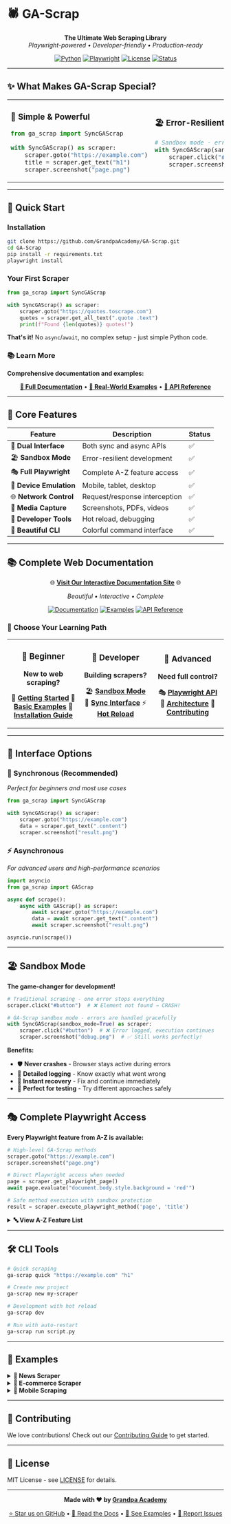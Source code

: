 # 🕷️ GA-Scrap

<div align="center">

**The Ultimate Web Scraping Library**  
*Playwright-powered • Developer-friendly • Production-ready*

[![Python](https://img.shields.io/badge/Python-3.8+-blue.svg)](https://python.org)
[![Playwright](https://img.shields.io/badge/Playwright-Latest-green.svg)](https://playwright.dev)
[![License](https://img.shields.io/badge/License-MIT-yellow.svg)](LICENSE)
[![Status](https://img.shields.io/badge/Status-Production%20Ready-brightgreen.svg)]()

</div>

---

## ✨ What Makes GA-Scrap Special?

<table>
<tr>
<td width="50%">

### 🎯 **Simple & Powerful**
```python
from ga_scrap import SyncGAScrap

with SyncGAScrap() as scraper:
    scraper.goto("https://example.com")
    title = scraper.get_text("h1")
    scraper.screenshot("page.png")
```

</td>
<td width="50%">

### 🏖️ **Error-Resilient Development**
```python
# Sandbox mode - errors don't crash!
with SyncGAScrap(sandbox_mode=True) as scraper:
    scraper.click("#might-not-exist")  # Logs error, continues
    scraper.screenshot("still_works.png")  # Still works!
```

</td>
</tr>
</table>

---

## 🚀 Quick Start

### Installation
```bash
git clone https://github.com/GrandpaAcademy/GA-Scrap.git
cd GA-Scrap
pip install -r requirements.txt
playwright install
```

### Your First Scraper
```python
from ga_scrap import SyncGAScrap

with SyncGAScrap() as scraper:
    scraper.goto("https://quotes.toscrape.com")
    quotes = scraper.get_all_text(".quote .text")
    print(f"Found {len(quotes)} quotes!")
```

**That's it!** No `async`/`await`, no complex setup - just simple Python code.

### 📚 Learn More
**Comprehensive documentation and examples:**

<div align="center">

**[📖 Full Documentation](https://grandpaacademy.github.io/GA-Scrap)** • **[🚀 Real-World Examples](https://grandpaacademy.github.io/GA-Scrap/docs/web/examples.html)** • **[🔧 API Reference](https://grandpaacademy.github.io/GA-Scrap/docs/web/api-reference.html)**

</div>

---

## 🎯 Core Features

<div align="center">

| Feature | Description | Status |
|---------|-------------|--------|
| 🔄 **Dual Interface** | Both sync and async APIs | ✅ |
| 🏖️ **Sandbox Mode** | Error-resilient development | ✅ |
| 🎭 **Full Playwright** | Complete A-Z feature access | ✅ |
| 📱 **Device Emulation** | Mobile, tablet, desktop | ✅ |
| 🌐 **Network Control** | Request/response interception | ✅ |
| 📸 **Media Capture** | Screenshots, PDFs, videos | ✅ |
| 🔧 **Developer Tools** | Hot reload, debugging | ✅ |
| 🎨 **Beautiful CLI** | Colorful command interface | ✅ |

</div>

---

## 📚 Complete Web Documentation

<div align="center">

🌐 **[Visit Our Interactive Documentation Site](https://grandpaacademy.github.io/GA-Scrap)** 🌐

*Beautiful • Interactive • Complete*

[![Documentation](https://img.shields.io/badge/Docs-Interactive-brightgreen.svg)](https://grandpaacademy.github.io/GA-Scrap)
[![Examples](https://img.shields.io/badge/Examples-Real%20World-orange.svg)](https://grandpaacademy.github.io/GA-Scrap/docs/web/examples.html)
[![API Reference](https://img.shields.io/badge/API-Complete-blue.svg)](https://grandpaacademy.github.io/GA-Scrap/docs/web/api-reference.html)

</div>

### 🎯 **Choose Your Learning Path**

<table>
<tr>
<td width="33%" align="center">

### 👶 **Beginner**
**New to web scraping?**

📖 [**Getting Started**](https://grandpaacademy.github.io/GA-Scrap/docs/web/getting-started.html)
🎯 [**Basic Examples**](https://grandpaacademy.github.io/GA-Scrap/docs/web/examples.html)
🔧 [**Installation Guide**](https://grandpaacademy.github.io/GA-Scrap/docs/web/installation.html)

</td>
<td width="33%" align="center">

### 🧪 **Developer**
**Building scrapers?**

🏖️ [**Sandbox Mode**](https://grandpaacademy.github.io/GA-Scrap/docs/web/sandbox-mode.html)
🔄 [**Sync Interface**](https://grandpaacademy.github.io/GA-Scrap/docs/web/sync-interface.html)
⚡ [**Hot Reload**](https://grandpaacademy.github.io/GA-Scrap/docs/web/hot-reload.html)

</td>
<td width="33%" align="center">

### 🚀 **Advanced**
**Need full control?**

🎭 [**Playwright API**](https://grandpaacademy.github.io/GA-Scrap/docs/web/playwright-api.html)
🔧 [**Architecture**](https://grandpaacademy.github.io/GA-Scrap/docs/web/architecture.html)
🤝 [**Contributing**](https://grandpaacademy.github.io/GA-Scrap/docs/web/contributing.html)

</td>
</tr>
</table>

---

## 🎨 Interface Options

### 🔄 Synchronous (Recommended)
*Perfect for beginners and most use cases*

```python
from ga_scrap import SyncGAScrap

with SyncGAScrap() as scraper:
    scraper.goto("https://example.com")
    data = scraper.get_text(".content")
    scraper.screenshot("result.png")
```

### ⚡ Asynchronous
*For advanced users and high-performance scenarios*

```python
import asyncio
from ga_scrap import GAScrap

async def scrape():
    async with GAScrap() as scraper:
        await scraper.goto("https://example.com")
        data = await scraper.get_text(".content")
        await scraper.screenshot("result.png")

asyncio.run(scrape())
```

---

## 🏖️ Sandbox Mode

**The game-changer for development!**

```python
# Traditional scraping - one error stops everything
scraper.click("#button")  # ❌ Element not found → CRASH!

# GA-Scrap sandbox mode - errors are handled gracefully
with SyncGAScrap(sandbox_mode=True) as scraper:
    scraper.click("#button")  # ❌ Error logged, execution continues
    scraper.screenshot("debug.png")  # ✅ Still works perfectly!
```

**Benefits:**
- 🛡️ **Never crashes** - Browser stays active during errors
- 📝 **Detailed logging** - Know exactly what went wrong
- 🔄 **Instant recovery** - Fix and continue immediately
- 🧪 **Perfect for testing** - Try different approaches safely

---

## 🎭 Complete Playwright Access

**Every Playwright feature from A-Z is available:**

```python
# High-level GA-Scrap methods
scraper.goto("https://example.com")
scraper.screenshot("page.png")

# Direct Playwright access when needed
page = scraper.get_playwright_page()
await page.evaluate("document.body.style.background = 'red'")

# Safe method execution with sandbox protection
result = scraper.execute_playwright_method('page', 'title')
```

<details>
<summary><strong>🔤 View A-Z Feature List</strong></summary>

- **A**ccessibility testing
- **B**rowser management  
- **C**ookies & context
- **D**ownloads handling
- **E**valuate JavaScript
- **F**orm interactions
- **G**eolocation control
- **H**over & interactions
- **I**njection (CSS/JS)
- **J**avaScript execution
- **K**eyboard simulation
- **L**ocators & selectors
- **M**ouse operations
- **N**etwork monitoring
- **O**ffline mode
- **P**DF generation
- **Q**uery selectors
- **R**ecording (video/HAR)
- **S**creenshots
- **T**ouch simulation
- **U**pload files
- **V**iewport control
- **W**aiting strategies
- **X**Path selectors
- **Y**ielding control
- **Z**one/timezone settings

</details>

---

## 🛠️ CLI Tools

```bash
# Quick scraping
ga-scrap quick "https://example.com" "h1"

# Create new project
ga-scrap new my-scraper

# Development with hot reload
ga-scrap dev

# Run with auto-restart
ga-scrap run script.py
```

---

## 🎯 Examples

<details>
<summary><strong>📰 News Scraper</strong></summary>

```python
with SyncGAScrap() as scraper:
    scraper.goto("https://news.ycombinator.com")
    
    titles = scraper.get_all_text(".titleline > a")
    scores = scraper.get_all_text(".score")
    
    for title, score in zip(titles, scores):
        print(f"{score}: {title}")
```

</details>

<details>
<summary><strong>🛒 E-commerce Scraper</strong></summary>

```python
with SyncGAScrap(sandbox_mode=True) as scraper:
    scraper.goto("https://example-shop.com")
    
    # Handle potential popups gracefully
    scraper.click(".popup-close")  # Won't crash if not found
    
    products = scraper.get_all_text(".product-name")
    prices = scraper.get_all_text(".product-price")
    
    for product, price in zip(products, prices):
        print(f"{product}: {price}")
```

</details>

<details>
<summary><strong>📱 Mobile Scraping</strong></summary>

```python
with SyncGAScrap(device="iPhone 12") as scraper:
    scraper.goto("https://mobile-site.com")
    scraper.simulate_touch(100, 200)
    scraper.screenshot("mobile-view.png")
```

</details>

---

## 🤝 Contributing

We love contributions! Check out our [Contributing Guide](https://grandpaacademy.github.io/GA-Scrap/docs/web/contributing.html) to get started.

---

## 📄 License

MIT License - see [LICENSE](LICENSE) for details.

---

<div align="center">

**Made with ❤️ by [Grandpa Academy](https://github.com/GrandpaAcademy)**

[⭐ Star us on GitHub](https://github.com/GrandpaAcademy/GA-Scrap) • [📖 Read the Docs](https://grandpaacademy.github.io/GA-Scrap) • [🚀 See Examples](https://grandpaacademy.github.io/GA-Scrap/docs/web/examples.html) • [🐛 Report Issues](https://github.com/GrandpaAcademy/GA-Scrap/issues)

</div>
